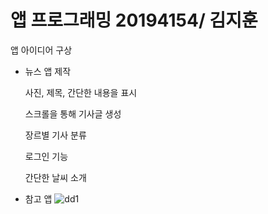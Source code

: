 # 앱 프로그래밍 20194154/ 김지훈

앱 아이디어 구상

- 뉴스 앱 제작

   사진, 제목, 간단한 내용을 표시
   
   스크롤을 통해 기사글 생성
   
   장르별 기사 분류
   
   로그인 기능

   간단한 날씨 소개
   
- 참고 앱
 ![dd1](https://user-images.githubusercontent.com/95200335/157620137-dcd9f71a-d567-4a85-8513-54d0fb1cd723.png)

